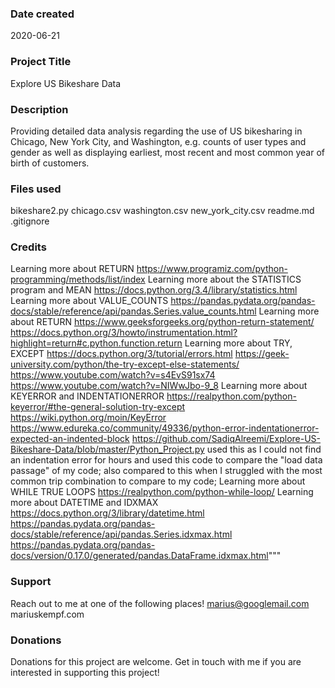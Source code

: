 ### Date created
2020-06-21

### Project Title
Explore US Bikeshare Data

### Description
Providing detailed data analysis regarding the use of US bikesharing in Chicago, New York City, and Washington, e.g. counts of user types and gender as well as displaying earliest, most recent and most common year of birth of customers. 

### Files used
bikeshare2.py
chicago.csv
washington.csv
new_york_city.csv
readme.md
.gitignore

### Credits
Learning more about RETURN
	https://www.programiz.com/python-programming/methods/list/index
Learning more about the STATISTICS program and MEAN
	https://docs.python.org/3.4/library/statistics.html
Learning more about VALUE_COUNTS
	https://pandas.pydata.org/pandas-docs/stable/reference/api/pandas.Series.value_counts.html
Learning more about RETURN
	https://www.geeksforgeeks.org/python-return-statement/
	https://docs.python.org/3/howto/instrumentation.html?highlight=return#c.python.function.return
Learning more about TRY, EXCEPT
	https://docs.python.org/3/tutorial/errors.html
	https://geek-university.com/python/the-try-except-else-statements/
	https://www.youtube.com/watch?v=s4EvS91sx74
	https://www.youtube.com/watch?v=NIWwJbo-9_8
Learning more about KEYERROR and INDENTATIONERROR
	https://realpython.com/python-keyerror/#the-general-solution-try-except
	https://wiki.python.org/moin/KeyError
	https://www.edureka.co/community/49336/python-error-indentationerror-expected-an-indented-block
https://github.com/SadiqAlreemi/Explore-US-Bikeshare-Data/blob/master/Python_Project.py
		used this as I could not find an indentation error for hours and used this code to compare the "load data passage" of my code; 
		also compared to this when I struggled with the most common trip combination to compare to my code; 
Learning more about WHILE TRUE LOOPS
	https://realpython.com/python-while-loop/
Learning more about DATETIME and IDXMAX
	https://docs.python.org/3/library/datetime.html
	https://pandas.pydata.org/pandas-docs/stable/reference/api/pandas.Series.idxmax.html	
	https://pandas.pydata.org/pandas-docs/version/0.17.0/generated/pandas.DataFrame.idxmax.html"""

### Support
Reach out to me at one of the following places!
marius@googlemail.com
mariuskempf.com


### Donations
Donations for this project are welcome. Get in touch with me if you are interested in supporting this project!


